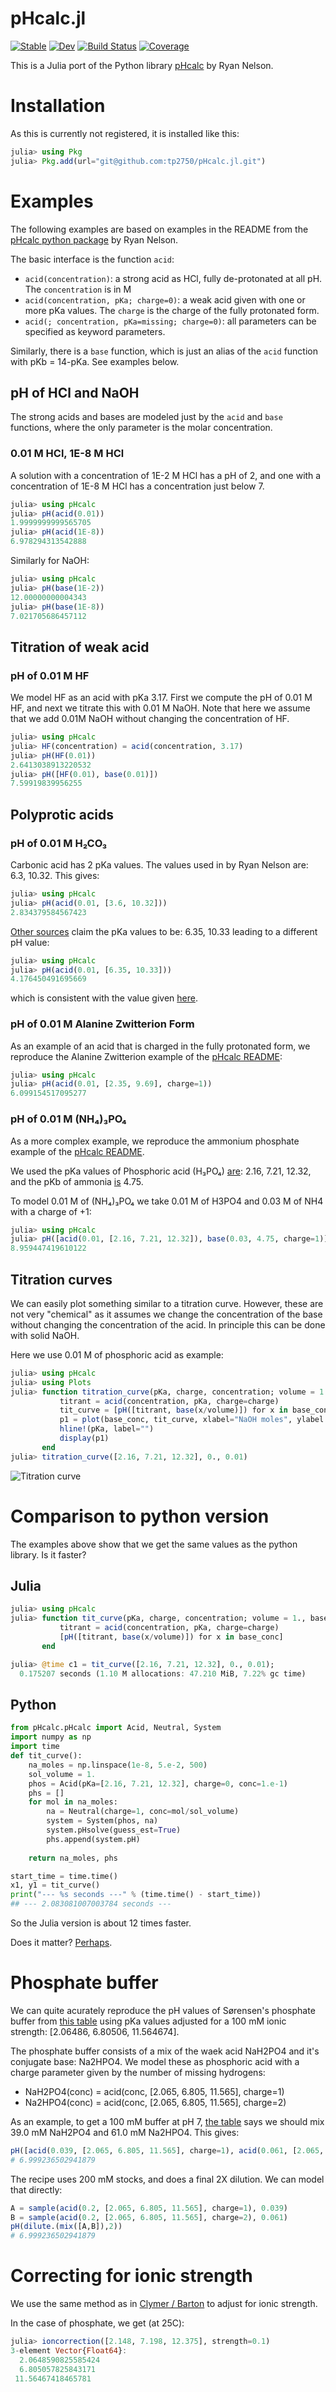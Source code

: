 # pHcalc.jl

[![Stable](https://img.shields.io/badge/docs-stable-blue.svg)](https://tp2750.github.io/pHcalc.jl/stable)
[![Dev](https://img.shields.io/badge/docs-dev-blue.svg)](https://tp2750.github.io/pHcalc.jl/dev)
[![Build Status](https://github.com/tp2750/pHcalc.jl/actions/workflows/CI.yml/badge.svg?branch=main)](https://github.com/tp2750/pHcalc.jl/actions/workflows/CI.yml?query=branch%3Amain)
[![Coverage](https://codecov.io/gh/tp2750/pHcalc.jl/branch/main/graph/badge.svg)](https://codecov.io/gh/tp2750/pHcalc.jl)

This is a Julia port of the Python library [pHcalc](https://github.com/rnelsonchem/pHcalc) by Ryan Nelson.

# Installation

As this is currently not registered, it is installed like this:

```julia
julia> using Pkg
julia> Pkg.add(url="git@github.com:tp2750/pHcalc.jl.git")
```

# Examples

The following examples are based on examples in the README from the [pHcalc python package](https://github.com/rnelsonchem/pHcalc) by Ryan Nelson.

The basic interface is the function `acid`:

* `acid(concentration)`: a strong acid as HCl, fully de-protonated at all pH. The `concentration` is in M
* `acid(concentration, pKa; charge=0)`: a weak acid given with one or more pKa values. The `charge` is the charge of the fully protonated form.
* `acid(; concentration, pKa=missing; charge=0)`: all parameters can be specified as keyword parameters.

Similarly, there is a `base` function, which is just an alias of the `acid` function with pKb = 14-pKa.
See examples below.

## pH of HCl and NaOH

The strong acids and bases are modeled just by the `acid` and `base` functions, where the only parameter is the molar concentration.

### 0.01 M HCl, 1E-8 M HCl

A solution with a concentration of 1E-2 M HCl has a pH of 2, and one with a concentration of 1E-8 M HCl has a concentration just below 7.

```julia
julia> using pHcalc
julia> pH(acid(0.01))
1.9999999999565705
julia> pH(acid(1E-8))
6.978294313542888
```

Similarly for NaOH:

```julia
julia> using pHcalc
julia> pH(base(1E-2))
12.00000000004343
julia> pH(base(1E-8))
7.021705686457112
```

## Titration of weak acid

### pH of 0.01 M HF
We model HF as an acid with pKa 3.17. 
First we compute the pH of 0.01 M HF, and next we titrate this with 0.01 M NaOH.
Note that here we assume that we add 0.01M NaOH without changing the concentration of HF.

```julia
julia> using pHcalc
julia> HF(concentration) = acid(concentration, 3.17)
julia> pH(HF(0.01))
2.6413038913220532
julia> pH([HF(0.01), base(0.01)])
7.59919839956255
```

## Polyprotic acids

### pH of 0.01 M H₂CO₃

Carbonic acid has 2 pKa values. 
The values used in by Ryan Nelson are: 6.3, 10.32.
This gives:


```julia
julia> using pHcalc
julia> pH(acid(0.01, [3.6, 10.32]))
2.834379584567423
```

[Other sources](https://chem.libretexts.org/Ancillary_Materials/Reference/Reference_Tables/Equilibrium_Constants/E1%3A_Acid_Dissociation_Constants_at_25C) claim the pKa values to be: 6.35, 10.33 leading to a different pH value:

```julia
julia> using pHcalc
julia> pH(acid(0.01, [6.35, 10.33]))
4.176450491695669
```

which is consistent with the value given [here](https://www.aqion.de/site/ph-of-common-acids).

### pH of 0.01 M Alanine Zwitterion Form

As an example of an acid that is charged in the fully protonated form, we reproduce the Alanine Zwitterion example of the [pHcalc README](https://github.com/rnelsonchem/pHcalc/blob/master/README.rst):

```julia
julia> using pHcalc
julia> pH(acid(0.01, [2.35, 9.69], charge=1))
6.099154517095277
```

### pH of 0.01 M (NH₄)₃PO₄

As a more complex example, we reproduce the ammonium phosphate example of the [pHcalc README](https://github.com/rnelsonchem/pHcalc/blob/master/README.rst).

We used the pKa values of Phosphoric acid (H₃PO₄) [are](https://chem.libretexts.org/Ancillary_Materials/Reference/Reference_Tables/Equilibrium_Constants/E1%3A_Acid_Dissociation_Constants_at_25C): 2.16, 7.21, 12.32, and the pKb of ammonia [is](https://chem.libretexts.org/Ancillary_Materials/Reference/Reference_Tables/Equilibrium_Constants/E2._Base_Dissociation_Constants_at_25C) 4.75.

To model 0.01 M of (NH₄)₃PO₄ we take 0.01 M of H3PO4 and 0.03 M of NH4 with a charge of +1:


```julia
julia> using pHcalc
julia> pH([acid(0.01, [2.16, 7.21, 12.32]), base(0.03, 4.75, charge=1)])
8.959447419610122
```

## Titration curves

We can easily plot something similar to a titration curve. 
However, these are not very "chemical" as it assumes we change the concentration of the base without changing the concentration of the acid. In principle this can be done with solid NaOH.

Here we use 0.01 M of phosphoric acid as example:

```julia
julia> using pHcalc
julia> using Plots
julia> function titration_curve(pKa, charge, concentration; volume = 1., base_conc =  range(1E-8, stop=.05, length=500), title="Titration curve")
           titrant = acid(concentration, pKa, charge=charge)
           tit_curve = [pH([titrant, base(x/volume)]) for x in base_conc];
           p1 = plot(base_conc, tit_curve, xlabel="NaOH moles", ylabel = "pH", label="", title=title)
           hline!(pKa, label="")
           display(p1)
       end
julia> titration_curve([2.16, 7.21, 12.32], 0., 0.01)
```

![Titration curve](img/titration_curve-1.png)

# Comparison to python version

The examples above show that we get the same values as the python library.
Is it faster?

## Julia

```julia
julia> using pHcalc
julia> function tit_curve(pKa, charge, concentration; volume = 1., base_conc =  range(1E-8, stop=.05, length=500))
           titrant = acid(concentration, pKa, charge=charge)
           [pH([titrant, base(x/volume)]) for x in base_conc]
       end

julia> @time c1 = tit_curve([2.16, 7.21, 12.32], 0., 0.01);
  0.175207 seconds (1.10 M allocations: 47.210 MiB, 7.22% gc time)
```

## Python

```python
from pHcalc.pHcalc import Acid, Neutral, System
import numpy as np
import time
def tit_curve():
    na_moles = np.linspace(1e-8, 5.e-2, 500)
    sol_volume = 1. 
    phos = Acid(pKa=[2.16, 7.21, 12.32], charge=0, conc=1.e-1)
    phs = []
    for mol in na_moles:
        na = Neutral(charge=1, conc=mol/sol_volume)
        system = System(phos, na)
        system.pHsolve(guess_est=True)
        phs.append(system.pH)
    
    return na_moles, phs

start_time = time.time()
x1, y1 = tit_curve()
print("--- %s seconds ---" % (time.time() - start_time))
## --- 2.083081007003784 seconds ---
```

So the Julia version is about 12 times faster.

Does it matter? [Perhaps](https://github.com/rnelsonchem/pHcalc/issues/2).

# Phosphate buffer

We can quite acurately reproduce the pH values of Sørensen's phosphate buffer from [this table](https://microscopy.berkeley.edu/buffers-and-buffer-tables/) using pKa values adjusted for a 100 mM ionic strength:  [2.06486, 6.80506, 11.564674].

The phosphate buffer consists of a mix of the waek acid NaH2PO4 and it's conjugate base: Na2HPO4. We model these as phosphoric acid with a charge parameter given by the number of missing hydrogens:

* NaH2PO4(conc) = acid(conc, [2.065, 6.805, 11.565], charge=1)
* Na2HPO4(conc) = acid(conc, [2.065, 6.805, 11.565], charge=2)

As an example, to get a 100 mM buffer at pH 7, [the table](https://microscopy.berkeley.edu/buffers-and-buffer-tables/) says we should mix 39.0 mM NaH2PO4 and 61.0 mM Na2HPO4.
This gives:

```julia
pH([acid(0.039, [2.065, 6.805, 11.565], charge=1), acid(0.061, [2.065, 6.805, 11.565], charge=2)])
# 6.999236502941879
```

The recipe uses 200 mM stocks, and does a final 2X dilution. 
We can model that directly:

```julia
A = sample(acid(0.2, [2.065, 6.805, 11.565], charge=1), 0.039)
B = sample(acid(0.2, [2.065, 6.805, 11.565], charge=2), 0.061)
pH(dilute.(mix([A,B]),2))
# 6.999236502941879
```

# Correcting for ionic strength

We use the same method as in  [Clymer / Barton]( https://www.egr.msu.edu/~scb-group-web/buffers/buffers.html) to adjust for ionic strength.

In the case of phosphate, we get (at 25C):

```julia
julia> ioncorrection([2.148, 7.198, 12.375], strength=0.1)
3-element Vector{Float64}:
  2.0648590825585424
  6.805057825843171
 11.56467418465781
```
